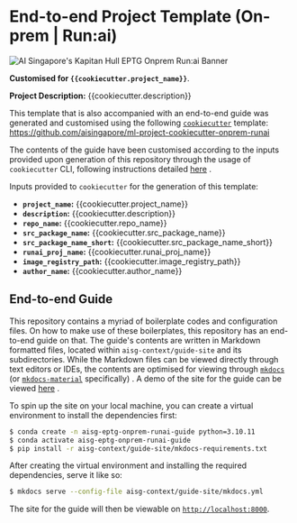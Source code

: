 # End-to-end Project Template (On-prem | Run:ai)

![AI Singapore's Kapitan Hull EPTG Onprem Run:ai Banner](./aisg-context/guide-site/docs/assets/images/kapitan-hull-eptg-gcp-runai-banner.png)

__Customised for `{{cookiecutter.project_name}}`__.

__Project Description:__ {{cookiecutter.description}}

This template that is also accompanied with an end-to-end guide was
generated and customised using the
following
[`cookiecutter`](https://cookiecutter.readthedocs.io/en/stable/)
template:
https://github.com/aisingapore/ml-project-cookiecutter-onprem-runai

The contents of the guide have been customised
according to the inputs provided upon generation of this repository
through the usage of `cookiecutter` CLI,
following instructions detailed
[here](https://github.com/aisingapore/ml-project-cookiecutter-onprem-runai/blob/main/README.md)
.

Inputs provided to `cookiecutter` for the generation of this
template:

- __`project_name`:__ {{cookiecutter.project_name}}
- __`description`:__ {{cookiecutter.description}}
- __`repo_name`:__ {{cookiecutter.repo_name}}
- __`src_package_name`:__ {{cookiecutter.src_package_name}}
- __`src_package_name_short`:__ {{cookiecutter.src_package_name_short}}
- __`runai_proj_name`:__ {{cookiecutter.runai_proj_name}}
- __`image_registry_path`:__ {{cookiecutter.image_registry_path}}
- __`author_name`:__ {{cookiecutter.author_name}}

## End-to-end Guide

This repository contains a myriad of boilerplate codes and configuration
files. On how to make use of these boilerplates, this repository
has an end-to-end guide on that.
The guide's contents are written in Markdown formatted files, located
within `aisg-context/guide-site` and its subdirectories. While the
Markdown files can be viewed directly through text editors or IDEs,
the contents are optimised for viewing through
[`mkdocs`](https://www.mkdocs.org) (or
[`mkdocs-material`](https://squidfunk.github.io/mkdocs-material)
specifically)
.
A demo of the site for the guide can be viewed
[here](https://aisingapore.github.io/ml-project-cookiecutter-onprem-runai)
.

To spin up the site on your local machine, you can create a virtual
environment to install the dependencies first:

```bash
$ conda create -n aisg-eptg-onprem-runai-guide python=3.10.11
$ conda activate aisg-eptg-onprem-runai-guide
$ pip install -r aisg-context/guide-site/mkdocs-requirements.txt
```

After creating the virtual environment and installing the required
dependencies, serve it like so:

```bash
$ mkdocs serve --config-file aisg-context/guide-site/mkdocs.yml
```

The site for the guide will then be viewable on
[`http://localhost:8000`](http://localhost:8000).
